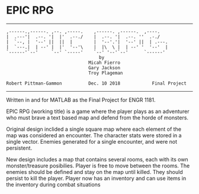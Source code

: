 # EPIC RPG                                                                                                  

***************************************************************************
    ,------.,------. ,--. ,-----.    ,------. ,------.  ,----.           
    |  .---'|  .--. '|  |'  .--./    |  .--. '|  .--. ''  .-./          
    |  `--, |  '--' ||  ||  |        |  '--'.'|  '--' ||  | .---.        
    |  `---.|  | --' |  |'  '--'\    |  |\  \ |  | --' '  '--'  |        
    `------'`--'     `--' `-----'    `--' '--'`--'      `------'   
                                       by                                       
                                   Micah Fierro                                  
                                   Gary Jackson                                  
                                   Troy Plageman
                                   
    Robert Pittman-Gammon          Dec. 10 2018            Final Project
***************************************************************************


Written in and for MATLAB as the Final Project for ENGR 1181. 

EPIC RPG (working title) is a game where the player plays as an adventurer who must brave a text based map and defend from the horde of monsters. 

Original design inclided a single square map where each element of the map was considered an encounter.
The character stats were stored in a single vector.
Enemies generated for a single encounter, and were not persistent. 

New design includes a map that contains several rooms, each with its own monster/treasure posibilies. Player is free to move between the rooms.
The enemies should be defined and stay on the map until killed. They should persist to kill the player.
Player now has an inventory and can use items in the inventory during combat situations

